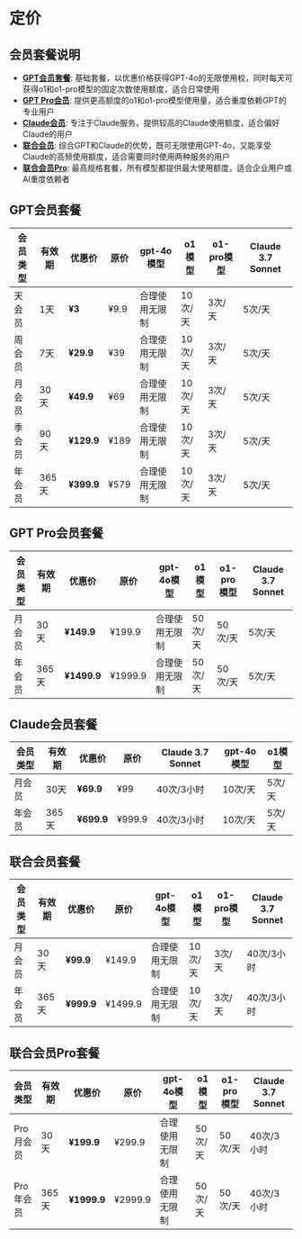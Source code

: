 # 定价

## 会员套餐说明

- **[GPT会员套餐](#gpt会员套餐)**: 基础套餐，以优惠价格获得GPT-4o的无限使用权，同时每天可获得o1和o1-pro模型的固定次数使用额度，适合日常使用
- **[GPT Pro会员](#gpt-pro会员套餐)**: 提供更高额度的o1和o1-pro模型使用量，适合重度依赖GPT的专业用户
- **[Claude会员](#claude会员套餐)**: 专注于Claude服务，提供较高的Claude使用额度，适合偏好Claude的用户
- **[联合会员](#联合会员套餐)**: 综合GPT和Claude的优势，既可无限使用GPT-4o，又能享受Claude的高频使用额度，适合需要同时使用两种服务的用户
- **[联合会员Pro](#联合会员pro套餐)**: 最高规格套餐，所有模型都提供最大使用额度，适合企业用户或AI重度依赖者

## GPT会员套餐

| 会员类型 | 有效期 | 优惠价 | 原价 | gpt-4o模型 | o1模型 | o1-pro模型 | Claude 3.7 Sonnet |
|---------|--------|---------|------|------------|---------|-------------|-------------------|
| 天会员 | 1天 | **¥3** | ¥9.9 | 合理使用无限制 | 10次/天 | 3次/天 | 5次/天 |
| 周会员 | 7天 | **¥29.9** | ¥39 | 合理使用无限制 | 10次/天 | 3次/天 | 5次/天 |
| 月会员 | 30天 | **¥49.9** | ¥69 | 合理使用无限制 | 10次/天 | 3次/天 | 5次/天 |
| 季会员 | 90天 | **¥129.9** | ¥189 | 合理使用无限制 | 10次/天 | 3次/天 | 5次/天 |
| 年会员 | 365天 | **¥399.9** | ¥579 | 合理使用无限制 | 10次/天 | 3次/天 | 5次/天 |

## GPT Pro会员套餐

| 会员类型 | 有效期 | 优惠价 | 原价 | gpt-4o模型 | o1模型 | o1-pro模型 | Claude 3.7 Sonnet |
|---------|--------|---------|------|------------|---------|-------------|-------------------|
| 月会员 | 30天 | **¥149.9** | ¥199.9 | 合理使用无限制 | 50次/天 | 50次/天 | 5次/天 |
| 年会员 | 365天 | **¥1499.9** | ¥1999.9 | 合理使用无限制 | 50次/天 | 50次/天 | 5次/天 |

## Claude会员套餐

| 会员类型 | 有效期 | 优惠价 | 原价 | Claude 3.7 Sonnet | gpt-4o模型 | o1模型 |
|---------|--------|---------|------|-------------------|------------|---------|
| 月会员 | 30天 | **¥69.9** | ¥99 | 40次/3小时 | 10次/天 | 5次/天 |
| 年会员 | 365天 | **¥699.9** | ¥999.9 | 40次/3小时 | 10次/天 | 5次/天 |

## 联合会员套餐

| 会员类型 | 有效期 | 优惠价 | 原价 | gpt-4o模型 | o1模型 | o1-pro模型 | Claude 3.7 Sonnet |
|---------|--------|---------|------|------------|---------|-------------|-------------------|
| 月会员 | 30天 | **¥99.9** | ¥149.9 | 合理使用无限制 | 10次/天 | 3次/天 | 40次/3小时 |
| 年会员 | 365天 | **¥999.9** | ¥1499.9 | 合理使用无限制 | 10次/天 | 3次/天 | 40次/3小时 |

## 联合会员Pro套餐

| 会员类型 | 有效期 | 优惠价 | 原价 | gpt-4o模型 | o1模型 | o1-pro模型 | Claude 3.7 Sonnet |
|---------|--------|---------|------|------------|---------|-------------|-------------------|
| Pro月会员 | 30天 | **¥199.9** | ¥299.9 | 合理使用无限制 | 50次/天 | 50次/天 | 40次/3小时 |
| Pro年会员 | 365天 | **¥1999.9** | ¥2999.9 | 合理使用无限制 | 50次/天 | 50次/天 | 40次/3小时 |